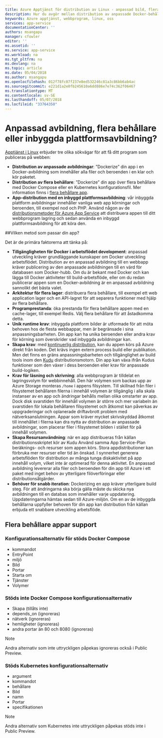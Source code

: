 ```yaml
---
title: Azure Apptjänst för distribution av Linux - anpassad bild, flera behållare eller inbyggda plattformsavbildning?  | Microsoft Docs
description: Hur du avgör mellan distribution av anpassade Docker-behållare, flera behållare och inbyggda programramverk för Apptjänst på Linux
keywords: Azure apptjänst, webbprogram, linux, oss
services: app-service
documentationCenter: ''
authors: msangapu
manager: cfowler
editor: ''
ms.assetid: ''
ms.service: app-service
ms.workload: na
ms.tgt_pltfrm: na
ms.devlang: na
ms.topic: article
ms.date: 05/04/2018
ms.author: msangapu
ms.openlocfilehash: 012f78fc07f237e8ed532246c81a3c86bb6ab4ac
ms.sourcegitcommit: e221d1a2e0fb245610a6dd886e7e74c362f06467
ms.translationtype: MT
ms.contentlocale: sv-SE
ms.lasthandoff: 05/07/2018
ms.locfileid: "33764350"
---
```

# <a name="custom-image-multi-container-or-built-in-platform-image"></a>Anpassad avbildning, flera behållare eller inbyggda plattformsavbildning?

[Apptjänst i Linux](app-service-linux-intro.md) erbjuder tre olika sökvägar för att få ditt program som publiceras på webben:

- **Distribution av anpassade avbildningar**: ”Dockerize” din app i en Docker-avbildning som innehåller alla filer och beroenden i en klar och kör paketet.
- **Distribution av flera behållare**: ”Dockerize” din app över flera behållare med Docker Compose eller en Kubernetes konfigurationsfil. Mer information finns i [flera behållare app](#multi-container-apps-supportability).
- **App-distribution med en inbyggd plattformsavbildning**: vår inbyggda plattform avbildningar innehåller vanliga web app körningar och beroenden, till exempel nod och PHP. Använd någon av de [distributionsmetoder för Azure App Service](../app-service-deploy-local-git.md?toc=%2fazure%2fapp-service%2fcontainers%2ftoc.json) att distribuera appen till ditt webbprogram lagring och sedan använda en inbyggd plattformsavbildning för att köra den.

##<a name="which-method-is-right-for-your-app"></a>Vilken metod som passar din app? 

Det är de primära faktorerna att tänka på:

- **Tillgängligheten för Docker i arbetsflödet development**: anpassad utveckling kräver grundläggande kunskaper om Docker utveckling arbetsflödet. Distribution av en anpassad avbildning till en webbapp kräver publicering av den anpassade avbildningen till en värd för databasen som Docker-hubb. Om du är bekant med Docker och kan lägga till Docker aktiviteter till build-arbetsflöde, eller om du redan publicerar appen som en Docker-avbildning är en anpassad avbildning sannolikt det bästa valet.
- **Arkitektur för flera lager**: distribuera flera behållare, till exempel ett web application lager och en API-lagret för att separera funktioner med hjälp av flera behållare. 
- **Programprestanda**: öka prestanda för flera behållare appen med en cache-lager, till exempel Redis. Välj flera behållare för att åstadkomma detta.
- **Unik runtime krav**: inbyggda plattform bilder är utformade för att möta behoven hos de flesta webbappar, men är begränsade i sina anpassningsbarheten. Din app kan ha unika beroenden eller andra krav för körning som överskrider vad inbyggda avbildningar kan.
- **Skapa krav**: med [kontinuerlig distribution](../app-service-continuous-deployment.md?toc=%2fazure%2fapp-service%2fcontainers%2ftoc.json), kan du appen körs på Azure direkt från koden. Det krävs ingen extern process build eller publikation. Men det finns en gräns anpassningsbarheten och tillgänglighet av build tools inom den [Kudu](https://github.com/projectkudu/kudu/wiki) distributionsmotorn. Din app kan växa ifrån Kudus funktioner som den växer i dess beroenden eller krav för anpassade build-logiken.
- **Krav för läsning och skrivning**: alla webbprogram är tilldelat en lagringsvolym för webbinnehåll. Den här volymen som backas upp av Azure Storage monteras `/home` i appens filsystem. Till skillnad från filer i filsystemet behållaren filerna i innehåll volymen är tillgänglig i alla skala instanser av en app och ändringar behålls mellan olika omstarter av app. Dock disk svarstiden för innehåll volymen är större och mer variabeln än svarstiden för lokala behållaren filsystemet och åtkomst kan påverkas av uppgraderingar och oplanerade driftavbrott problem med nätverksanslutningen. Appar som kräver mycket skrivskyddad åtkomst till innehållet i filerna kan dra nytta av distribution av anpassade avbildningar, som placerar filer i filsystemet bilden i stället för på innehåll volymen.
- **Skapa Resursanvändning**: när en app distribueras från källan distributionsskriptet kör av Kudu Använd samma App Service-Plan beräknings- och resurser som appen körs. Stora appdistributioner kan förbruka mer resurser eller tid än önskad. I synnerhet generera arbetsflöden för distribution av många tunga diskaktivitet på app innehåll volym, vilket inte är optimerad för denna aktivitet. En anpassad avbildning levererar alla filer och beroenden för din app till Azure i ett paket med inget behov av ytterligare filöverföringar eller distributionsåtgärder.
- **Behöver för snabb iteration**: Dockerizing en app kräver ytterligare build steg. För att ändringarna ska börja gälla måste du skicka nya avbildningen till en databas som innehåller varje uppdatering. Uppdateringarna hämtas sedan till Azure-miljön. Om en av de inbyggda behållarna uppfyller behoven för din app kan distribution från källan erbjuda ett snabbare utveckling arbetsflöde.

## <a name="multi-container-apps-supportability"></a>Flera behållare appar support

### <a name="supported-docker-compose-configuration-options"></a>Konfigurationsalternativ för stöds Docker Compose
- kommandot
- EntryPoint
- miljö
- Bild
- Portar
- Starta om
- Tjänster
- Volymer

### <a name="unsupported-docker-compose-configuration-options"></a>Stöds inte Docker Compose konfigurationsalternativ
- Skapa (tillåts inte)
- depends_on (ignoreras)
- nätverk (ignoreras)
- hemligheter (ignoreras)
- andra portar än 80 och 8080 (ignoreras)

> [!NOTE]
> Andra alternativ som inte uttryckligen påpekas ignoreras också i Public Preview.

### <a name="supported-kubernetes-configuration-options"></a>Stöds Kubernetes konfigurationsalternativ
- argument
- kommandot
- behållare
- Bild
- namn
- Portar
- specifikationen

> [!NOTE]
>Andra alternativ som Kubernetes inte uttryckligen påpekas stöds inte i Public Preview.
>